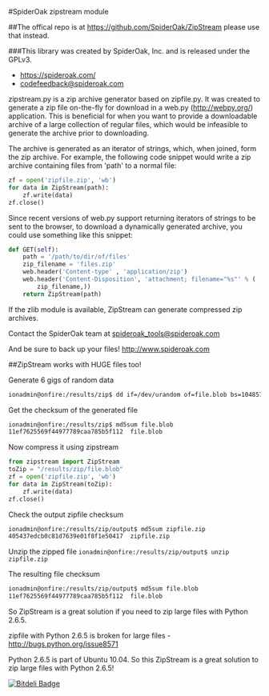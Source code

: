 #SpiderOak zipstream module

##The offical repo is at https://github.com/SpiderOak/ZipStream please use that instead. 


###This library was created by SpiderOak, Inc. and is released under the GPLv3.
* https://spideroak.com/
* codefeedback@spideroak.com


zipstream.py is a zip archive generator based on zipfile.py. It was created to
generate a zip file on-the-fly for download in a web.py (http://webpy.org/)
application. This is beneficial for when you want to provide a downloadable
archive of a large collection of regular files, which would be infeasible to
generate the archive prior to downloading.

The archive is generated as an iterator of strings, which, when joined, form
the zip archive. For example, the following code snippet would write a zip
archive containing files from 'path' to a normal file:

```python
zf = open('zipfile.zip', 'wb')
for data in ZipStream(path):
    zf.write(data)
zf.close()
```

Since recent versions of web.py support returning iterators of strings to be
sent to the browser, to download a dynamically generated archive, you could
use something like this snippet:

```python
def GET(self):
    path = '/path/to/dir/of/files'
    zip_filename = 'files.zip'
    web.header('Content-type' , 'application/zip')
    web.header('Content-Disposition', 'attachment; filename="%s"' % (
        zip_filename,))
    return ZipStream(path)
```

If the zlib module is available, ZipStream can generate compressed zip
archives.

Contact the SpiderOak team at spideroak_tools@spideroak.com

And be sure to back up your files! http://www.spideroak.com


##ZipStream works with HUGE files too!

Generate 6 gigs of random data
```bash
ionadmin@onfire:/results/zip$ dd if=/dev/urandom of=file.blob bs=1048576 count=6000
```

Get the checksum of the generated file
```bash
ionadmin@onfire:/results/zip$ md5sum file.blob
11ef7625569f44977789caa785b5f112  file.blob
```

Now compress it using zipstream

```python
from zipstream import ZipStream
toZip = "/results/zip/file.blob"
zf = open('zipfile.zip', 'wb')
for data in ZipStream(toZip):
    zf.write(data)
zf.close()
```

Check the output zipfile checksum

```bash
ionadmin@onfire:/results/zip/output$ md5sum zipfile.zip
405437edcb0c81d7639e01f8f1e50417  zipfile.zip
```

Unzip the zipped file
`
ionadmin@onfire:/results/zip/output$ unzip zipfile.zip
`

The resulting file checksum

```bash
ionadmin@onfire:/results/zip/output$ md5sum file.blob
11ef7625569f44977789caa785b5f112  file.blob
```

So ZipStream is a great solution if you need to zip large files with Python 2.6.5. 

zipfile with Python 2.6.5 is broken for large files - http://bugs.python.org/issue8571 

Python 2.6.5 is part of Ubuntu 10.04. So this ZipStream is a great solution to zip large files with Python 2.6.5!

[![Bitdeli Badge](https://d2weczhvl823v0.cloudfront.net/gourneau/SpiderOak-zipstream/trend.png)](https://bitdeli.com/free "Bitdeli Badge")

